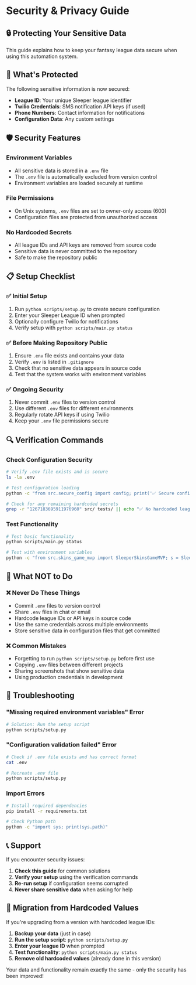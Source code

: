 # Security & Privacy Guide

## 🔒 Protecting Your Sensitive Data

This guide explains how to keep your fantasy league data secure when using this automation system.

## 🚨 What's Protected

The following sensitive information is now secured:

- **League ID**: Your unique Sleeper league identifier
- **Twilio Credentials**: SMS notification API keys (if used)
- **Phone Numbers**: Contact information for notifications
- **Configuration Data**: Any custom settings

## 🛡️ Security Features

### Environment Variables
- All sensitive data is stored in a `.env` file
- The `.env` file is automatically excluded from version control
- Environment variables are loaded securely at runtime

### File Permissions
- On Unix systems, `.env` files are set to owner-only access (600)
- Configuration files are protected from unauthorized access

### No Hardcoded Secrets
- All league IDs and API keys are removed from source code
- Sensitive data is never committed to the repository
- Safe to make the repository public

## 📋 Setup Checklist

### ✅ Initial Setup
1. Run `python scripts/setup.py` to create secure configuration
2. Enter your Sleeper League ID when prompted
3. Optionally configure Twilio for notifications
4. Verify setup with `python scripts/main.py status`

### ✅ Before Making Repository Public
1. Ensure `.env` file exists and contains your data
2. Verify `.env` is listed in `.gitignore`
3. Check that no sensitive data appears in source code
4. Test that the system works with environment variables

### ✅ Ongoing Security
1. Never commit `.env` files to version control
2. Use different `.env` files for different environments
3. Regularly rotate API keys if using Twilio
4. Keep your `.env` file permissions secure

## 🔍 Verification Commands

### Check Configuration Security
```bash
# Verify .env file exists and is secure
ls -la .env

# Test configuration loading
python -c "from src.secure_config import config; print('✅ Secure config loaded')"

# Check for any remaining hardcoded secrets
grep -r "1267183695911976960" src/ tests/ || echo "✅ No hardcoded league IDs found"
```

### Test Functionality
```bash
# Test basic functionality
python scripts/main.py status

# Test with environment variables
python -c "from src.skins_game_mvp import SleeperSkinsGameMVP; s = SleeperSkinsGameMVP(); print('✅ MVP initialized securely')"
```

## 🚫 What NOT to Do

### ❌ Never Do These Things
- Commit `.env` files to version control
- Share `.env` files in chat or email
- Hardcode league IDs or API keys in source code
- Use the same credentials across multiple environments
- Store sensitive data in configuration files that get committed

### ❌ Common Mistakes
- Forgetting to run `python scripts/setup.py` before first use
- Copying `.env` files between different projects
- Sharing screenshots that show sensitive data
- Using production credentials in development

## 🔧 Troubleshooting

### "Missing required environment variables" Error
```bash
# Solution: Run the setup script
python scripts/setup.py
```

### "Configuration validation failed" Error
```bash
# Check if .env file exists and has correct format
cat .env

# Recreate .env file
python scripts/setup.py
```

### Import Errors
```bash
# Install required dependencies
pip install -r requirements.txt

# Check Python path
python -c "import sys; print(sys.path)"
```

## 📞 Support

If you encounter security issues:

1. **Check this guide** for common solutions
2. **Verify your setup** using the verification commands
3. **Re-run setup** if configuration seems corrupted
4. **Never share sensitive data** when asking for help

## 🔄 Migration from Hardcoded Values

If you're upgrading from a version with hardcoded league IDs:

1. **Backup your data** (just in case)
2. **Run the setup script**: `python scripts/setup.py`
3. **Enter your league ID** when prompted
4. **Test functionality**: `python scripts/main.py status`
5. **Remove old hardcoded values** (already done in this version)

Your data and functionality remain exactly the same - only the security has been improved!

